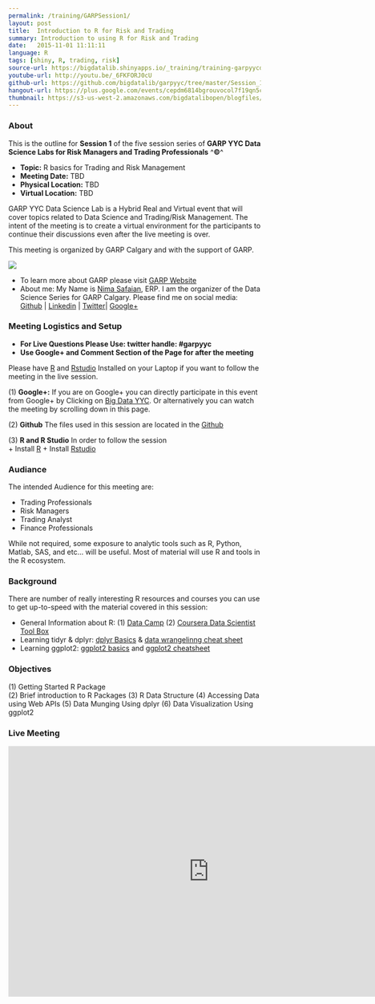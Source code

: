 ```yaml
---
permalink: /training/GARPSession1/
layout: post
title:  Introduction to R for Risk and Trading
summary: Introduction to using R for Risk and Trading
date:   2015-11-01 11:11:11
language: R
tags: [shiny, R, trading, risk]
source-url: https://bigdatalib.shinyapps.io/_training/training-garpyycds_s1.md
youtube-url: http://youtu.be/_6FKFORJ0cU
github-url: https://github.com/bigdatalib/garpyyc/tree/master/Session_1
hangout-url: https://plus.google.com/events/cepdm6814bgrouvocol7f19qn5c
thumbnail: https://s3-us-west-2.amazonaws.com/bigdatalibopen/blogfiles/Rlogo_thumb.png
---
```


### About

This is the outline for **Session 1** of the five session series of **GARP YYC Data Science Labs for Risk Managers and Trading Professionals** ^**&copy;**^   

+ **Topic:** R basics for Trading and Risk Management
+ **Meeting Date:** TBD
+ **Physical Location:** TBD
+ **Virtual Location:** TBD

GARP YYC Data Science Lab is a Hybrid Real and Virtual event that will cover topics related to Data Science and Trading/Risk Management. The intent of the meeting is to create a virtual environment for the participants to continue their discussions even after the live meeting is over. 

This meeting is organized by GARP Calgary and with the support of GARP. 

![](http://www.garp.org/img/garp_logo.png)


* To learn more about GARP please visit [GARP Website](www.garp.org)
* About me: My Name is [Nima Safaian](http://bigdatalib.github.io/resume/), ERP. I am the organizer of the Data Science Series for GARP Calgary. Please find me on social media: [Github](www,github.com/bigdatalib) | [Linkedin](www.linkedin.com/nimasafaian) | [Twitter](www.twitter.com/nimers)| [Google+](www.google.com)

### Meeting Logistics and Setup

+ **For Live Questions Please Use: twitter handle: #garpyyc**
+ **Use Google+ and Comment Section of the Page for after the meeting** 

Please have [R](https://www.r-project.org/) and [Rstudio](https://www.rstudio.com/) Installed on your Laptop if you want to follow the meeting in the live session. 

(1) **Google+:** If you are on Google+ you can directly participate in this event from Google+ by Clicking on [Big Data YYC](https://plus.google.com/events/cepdm6814bgrouvocol7f19qn5c). Or alternatively you can watch the meeting by scrolling down in this page.

(2) **Github** The files used in this session are located in the [Github](https://github.com/bigdatalib/garpyyc/tree/master/Session_1)  

(3) **R and R Studio** In order to follow the session  
       + Install [R](https://www.r-project.org/)
       + Install [Rstudio](https://www.rstudio.com/)
      
### Audiance

The intended Audience for this meeting are:

+ Trading Professionals
+ Risk Managers 
+ Trading Analyst
+ Finance Professionals

While not required, some exposure to analytic tools such as R, Python, Matlab, SAS, and etc... will be useful. 
Most of material will use R and tools in the R ecosystem.   

### Background

There are number of really interesting R resources and courses you can use to get up-to-speed with the material covered in this session:

* General Information about R: (1) [Data Camp](https://www.datacamp.com/) (2) [Coursera Data Scientist Tool Box](https://www.coursera.org/course/datascitoolbox)
* Learning tidyr & dplyr: [dplyr Basics](https://cran.r-project.org/web/packages/dplyr/vignettes/introduction.html) & [data wrangelinng cheat sheet](https://www.rstudio.com/wp-content/uploads/2015/02/data-wrangling-cheatsheet.pdf)
* Learning ggplot2: [ggplot2 basics](http://www.noamross.net/blog/2012/10/5/ggplot-introduction.html) and [ggplot2 cheatsheet](https://www.rstudio.com/wp-content/uploads/2015/03/ggplot2-cheatsheet.pdf)

### Objectives

(1) Getting Started R Package  
(2) Brief introduction to R Packages 
(3) R Data Structure
(4) Accessing Data using Web APIs
(5) Data Munging Using dplyr
(6) Data Visualization Using ggplot2

### Live Meeting
<iframe width="800" height="500" src="http://www.youtube.com/embed/_6FKFORJ0cU" frameborder="0" allowfullscreen></iframe>
